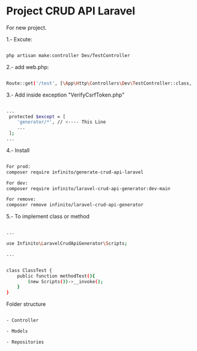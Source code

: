 # Project CRUD API Laravel


For new project.  

1.- Excute:

```sh

php artisan make:controller Dev/TestController

```


2.- add web.php:

```sh

Route::get('/test', [\App\Http\Controllers\Dev\TestController::class, '__invoke'])->name('test');

```

3.- Add inside exception "VerifyCsrfToken.php"

```sh

...
 protected $except = [
    'generator/*', // <---- This Line
    ...
 ];
...

```


4.- Install

```sh

For prod:
composer require infinito/generate-crud-api-laravel

For dev:
composer require infinito/laravel-crud-api-generator:dev-main

For remove:
composer remove infinito/laravel-crud-api-generator

```


5.- To implement class or method

```sh

...

use Infinito\LaravelCrudApiGenerator\Scripts;

...


class ClassTest {
    public function methodTest(){
        (new Scripts())->__invoke();
    }
}

```


Folder structure

```sh

- Controller

- Models

- Repositories

```
